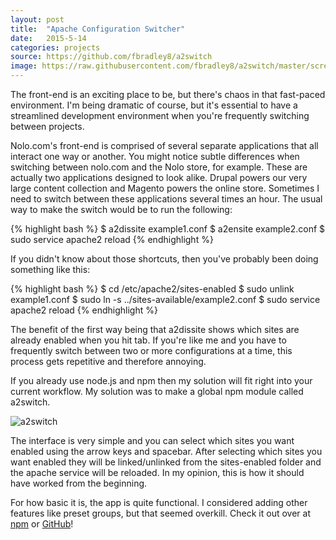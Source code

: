```yaml
---
layout: post
title:  "Apache Configuration Switcher"
date:   2015-5-14
categories: projects
source: https://github.com/fbradley8/a2switch
image: https://raw.githubusercontent.com/fbradley8/a2switch/master/screenshot.png
---
```

The front-end is an exciting place to be, but there's chaos in that fast-paced environment. I'm being dramatic of course, but it's essential to have a streamlined development environment when you're frequently switching between projects.

Nolo.com's front-end is comprised of several separate applications that all interact one way or another. You might notice subtle differences when switching between nolo.com and the Nolo store, for example. These are actually two applications designed to look alike. Drupal powers our very large content collection and Magento powers the online store. Sometimes I need to switch between these applications several times an hour. The usual way to make the switch would be to run the following:

{% highlight bash %}
$ a2dissite example1.conf
$ a2ensite example2.conf
$ sudo service apache2 reload
{% endhighlight %}

If you didn't know about those shortcuts, then you've probably been doing something like this:

{% highlight bash %}
$ cd /etc/apache2/sites-enabled
$ sudo unlink example1.conf
$ sudo ln -s ../sites-available/example2.conf
$ sudo service apache2 reload
{% endhighlight %}

The benefit of the first way being that a2dissite shows which sites are already enabled when you hit tab. If you're like me and you have to frequently switch between two or more configurations at a time, this process gets repetitive and therefore annoying.

If you already use node.js and npm then my solution will fit right into your current workflow. My solution was to make a global npm module called a2switch.

![a2switch](https://raw.githubusercontent.com/fbradley8/a2switch/master/screenshot.png)

The interface is very simple and you can select which sites you want enabled using the arrow keys and spacebar. After selecting which sites you want enabled they will be linked/unlinked from the sites-enabled folder and the apache service will be reloaded. In my opinion, this is how it should have worked from the beginning.

For how basic it is, the app is quite functional. I considered adding other features like preset groups, but that seemed overkill. Check it out over at [npm](https://www.npmjs.com/package/a2switch) or [GitHub](https://github.com/fbradley8/a2switch)!
